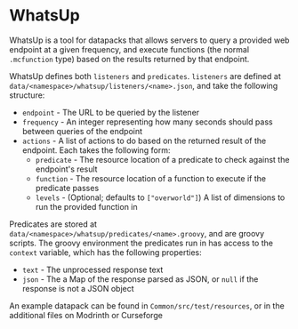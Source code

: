 # WhatsUp

WhatsUp is a tool for datapacks that allows servers to query a provided web endpoint at a given frequency, and execute
functions (the normal `.mcfunction` type) based on the results returned by that endpoint.

WhatsUp defines both `listeners` and `predicates`. `listeners` are defined at `data/<namespace>/whatsup/listeners/<name>.json`,
and take the following structure:

* `endpoint` - The URL to be queried by the listener
* `frequency` - An integer representing how many seconds should pass between queries of the endpoint
* `actions` - A list of actions to do based on the returned result of the endpoint. Each takes the following form:
  * `predicate` - The resource location of a predicate to check against the endpoint's result
  * `function` - The resource location of a function to execute if the predicate passes
  * `levels` - (Optional; defaults to `["overworld"]`) A list of dimensions to run the provided function in

Predicates are stored at `data/<namespace>/whatsup/predicates/<name>.groovy`, and are groovy scripts. The groovy environment
the predicates run in has access to the `context` variable, which has the following properties:
* `text` - The unprocessed response text
* `json` - The a Map of the response parsed as JSON, or `null` if the response is not a JSON object

An example datapack can be found in `Common/src/test/resources`, or in the additional files on Modrinth or Curseforge
